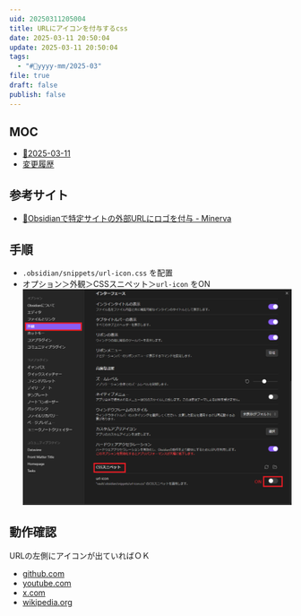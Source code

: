 ```yaml
---
uid: 20250311205004
title: URLにアイコンを付与するcss
date: 2025-03-11 20:50:04
update: 2025-03-11 20:50:04
tags: 
  - "#📆yyyy-mm/2025-03"
file: true
draft: false
publish: false
---
```


## MOC

- [📆2025-03-11](20250311000000)
- [変更履歴](20250310133303.md)

## 参考サイト

- [📕Obsidianで特定サイトの外部URLにロゴを付与 - Minerva](https://minerva.mamansoft.net/Notes/%F0%9F%93%95Obsidian%E3%81%A7%E7%89%B9%E5%AE%9A%E3%82%B5%E3%82%A4%E3%83%88%E3%81%AE%E5%A4%96%E9%83%A8URL%E3%81%AB%E3%83%AD%E3%82%B4%E3%82%92%E4%BB%98%E4%B8%8E)

## 手順

- `.obsidian/snippets/url-icon.css` を配置
- オプション＞外観＞CSSスニペット＞`url-icon` をON
  ![image](file/20250311205004.png)

## 動作確認

URLの左側にアイコンが出ていればＯＫ

- [github.com](https://github.com)
- [youtube.com](https://youtube.com)
- [x.com](https://x.com)
- [wikipedia.org](https://wikipedia.org)
